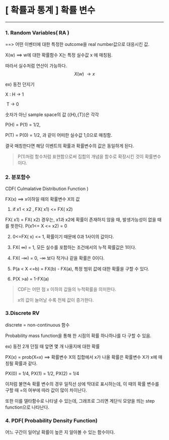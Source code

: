 # [ 확률과 통계 ] 확률 변수 

------

### 1. Random Variables( RA )

==> 어떤 이벤터에 대한 특정한 outcome을 real number값으로 대응시킨 값.

X(w)  ==> w에 대한 확률함수 X는 특정 실수값 x 에 매칭됨. 

따라서 실수처럼 연산이 가능하다. 
$$
X\left(w\right)\ → x
$$


ex) 동전 던지기

X : H -> 1

​      T  -> 0

숫자가 아닌 sample space의 값 ({H},{T})은 각각 

P(H) = P(1) =  1/2, 

 P(T) = P(0) =  1/2, 과 같이 어떠한 실수값 1,0으로 매칭함.

결국 매칭한다면 해당 이벤트의 확률과 확률변수의 값은 동일하게 된다. 

> P(1)처럼 함수처럼 표현함으로써 집합의 개념을 함수로 확장시킨 것이 확률변수이다.



### 2. 분포함수

CDF( Culmalative Distribution Function )

FX(x) ==> x이하일 때의 확률변수 X의 값



1) if x1 < x2 ,  FX( x1) <=  FX( x2)

FX( x1) =  FX( x2) 경우는, x1과  x2에 확률이 존재하지 않을 때, 발생가능성이 없을 때를 뜻한다. P(x1<= X <= x2) = 0

2) 0<=FX( x) <= 1, 확률이기 때문에 0과 1사이의 값이다.

3) FX( ∞) = 1, 모든 실수를 포함하는 조건에서의 누적 확률값은 1이다.

4) FX( -∞) = 0,  -∞ 보다 작거나 같을 확률은 0이다. 

5) P(a < X <=b) = FX(b) -  FX(a), 특정 범위 값에 대한 확률을 구할 수 있다. 

6) P(X >a) = 1-FX(a)

> CDF는 어떤 점 x 이하의 값들의 누적확률을 의미한다. 
>
> x의 값이 늘어날 수록 전체 값이 증가한다.



### 3.Discrete RV

discrete = non-continuous 함수

 Probability mass function을 통해 한 시점의 확률 하나하나를 다 구할 수 있음. 

ex) 동전 2개 던질 때 앞면 몇 개 나올지에 대한 확률

PX(x) = prob(X=x) ==> 확률변수 X의 집합에서 x가 나올 확률은 확률변수 X가 x에 매칭될 확률과 같다. 

PX(0) = 1/4,  PX(1) = 1/2, PX(2) = 1/4

이처럼 불연속 확률 변수의 경우 일직선 상에 막대로 표시하는데, 이 때의 확률 변수를 구할 때 =의 여부에 따라 값이 많이 차이난다. 

또한 이를 델타함수로 나타낼 수 있는데, 그래프로 그리면 계단식 모양을 띄는 step function으로 나타난다. 



### 4. PDF( Probability Density Function)

어느 구간이 일어날 확률이 높은 지 알아볼 수 있는 함수이다. 